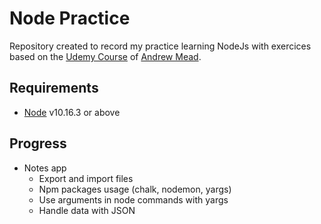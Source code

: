 # Node Practice
Repository created to record my practice learning NodeJs with exercices based on the [Udemy Course](https://www.udemy.com/course/the-complete-nodejs-developer-course-2) of [Andrew Mead](https://www.udemy.com/user/andrewmead/).

## Requirements
 - [Node](https://nodejs.org/en/download/) v10.16.3 or above

## Progress
 - Notes app
    - Export and import files
    - Npm packages usage (chalk, nodemon, yargs)
    - Use arguments in node commands with yargs
    - Handle data with JSON